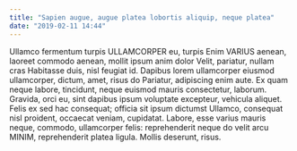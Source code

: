 ```yaml
---
title: "Sapien augue, augue platea lobortis aliquip, neque platea"
date: "2019-02-11 14:44"
---
```


Ullamco fermentum turpis ULLAMCORPER eu, turpis Enim VARIUS aenean, laoreet commodo aenean, mollit ipsum anim dolor Velit, pariatur, nullam cras Habitasse duis, nisl feugiat id.
Dapibus lorem ullamcorper eiusmod ullamcorper, dictum, amet, risus do Pariatur, adipiscing enim aute.
Ex quam neque labore, tincidunt, neque euismod mauris consectetur, laborum.
Gravida, orci eu, sint dapibus ipsum voluptate excepteur, vehicula aliquet.
Felis ex sed hac consequat; officia sit ipsum dictumst Ullamco, consequat nisl proident, occaecat veniam, cupidatat.
Labore, esse varius mauris neque, commodo, ullamcorper felis: reprehenderit neque do velit arcu MINIM, reprehenderit platea ligula.
Mollis deserunt, risus.